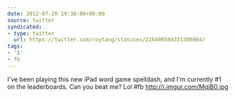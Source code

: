 ```yaml
---
date: 2012-07-20 19:38:00+00:00
source: twitter
syndicated:
- type: twitter
  url: https://twitter.com/roytang/statuses/226400584331300864/
tags:
- '1'
- fb
---
```


I've been playing this new iPad word game spelldash, and I'm currently #1 on the leaderboards. Can you beat me? Lol #fb http://i.imgur.com/MqjB0.jpg